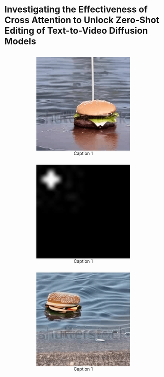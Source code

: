 # Investigating the Effectiveness of Cross Attention to Unlock Zero-Shot Editing of Text-to-Video Diffusion Models




<div align="center">
  <figure style="display: inline-block; text-align: center;">
    <img src="resources/original-burger.gif" alt="Caption 1" width="300" height="300" style="display: block;">
    <figcaption style="text-align: center;">Caption 1</figcaption>
  </figure>

  <figure style="display: inline-block; text-align: center;">
    <img src="resources/ezgif.com-animated-gif-maker.gif" alt="Caption 2" width="300" height="300" style="display: block;">
    <figcaption style="text-align: center;">Caption 1</figcaption>
  </figure>

  <figure style="display: inline-block; text-align: center;">
    <img src="resources/edited-burger.gif" alt="Caption 3" width="300" height="300" style="display: block;">
   <figcaption style="text-align: center;">Caption 1</figcaption>
  </figure>
</div>

